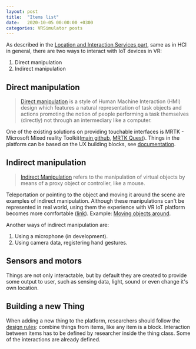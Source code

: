 ```yaml
---
layout: post
title:  "Items list"
date:   2020-10-05 00:00:00 +0300
categories: VRSimulator posts
---
```

As described in the [Location and Interaction Services part](https://vrsimulator.github.io/vrsimulator/posts/2020/09/24/Location-and-Interaction-services.html), same as in HCI in general, there are two ways to interact with IoT devices in VR:
1. Direct manipulation
2. Indirect manipulation

## Direct manipulation
> [Direct manipulation](http://www.hitl.washington.edu/projects/knowledge_base/virtual-worlds/EVE/I.D.2.c.DirectManipulation.html#:~:text=Direct%20manipulation%20is%20a%20style,an%20intermediary%20like%20a%20computer.) is a style of Human Machine Interaction (HMI) design which features a natural representation of task objects and actions  promoting the notion of people performing a task themselves (directly) not through an intermediary like a computer.

One of the existing solutions on providing touchable interfaces is MRTK - Microsoft Mixed reality Toolkit([main github](https://github.com/microsoft/MixedRealityToolkit-Unity), [MRTK Quest](https://github.com/provencher/MRTK-Quest)). 
Things in the platform can be based on the UX building blocks, see [documentation](https://github.com/microsoft/MixedRealityToolkit-Unity/blob/mrtk_development/README.md#ux-building-blocks).


## Indirect manipulation
> [Indirect Manipulation](https://medium.com/usable-or-not/direct-v-indirect-manipulation-in-vr-b7c5c4f09c55#:~:text=Indirect%20Manipulation%20refers%20to%20the,drag%20them%20to%20the%20trash.) refers to the manipulation of virtual objects by means of a proxy object or controller, like a mouse.

Teleportation or pointing to the object and moving it around the scene are examples of indirect manipulation. Although these manipulations can't be represented in real world, using them the experience with VR IoT platform becomes more comfortable ([link](https://github.com/microsoft/MixedRealityToolkit-Unity/blob/mrtk_development/Documentation/Input/Pointers.md)).
Example: [Moving objects around](https://vrsimulator.github.io/vrsimulator/posts/2020/10/02/Current-Status.html).

Another ways of indirect manipulation are:
1. Using a microphone (in development).
2. Using camera data, registering hand gestures.


## Sensors and motors
Things are not only interactable, but by default they are created to provide some output to user, such as sensing data, light, sound or even change it's own location.

## Building a new Thing
When adding a new thing to the platform, researchers should follow the [design rules](https://vrsimulator.github.io/vrsimulator/posts/2020/09/14/VRSimulator-Architecture.html): combine things from items, like any item is a block. Interaction between items has to be defined by researcher inside the thing class. Some of the interactions are already defined.
